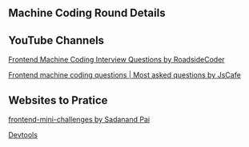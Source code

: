 ## Machine Coding Round Details

## YouTube Channels

[Frontend Machine Coding Interview Questions by RoadsideCoder](https://www.youtube.com/playlist?list=PLKhlp2qtUcSYQojD5G-ElgHezoCyq2Hgo)

[Frontend machine coding questions | Most asked questions by JsCafe](https://www.youtube.com/playlist?list=PLe3J6mZBq1xUs529Z-IHiCix4KBm0uLp1)

## Websites to Pratice

[frontend-mini-challenges by Sadanand Pai](https://github.com/sadanandpai/frontend-mini-challenges)

[Devtools](https://devtools.tech/)
